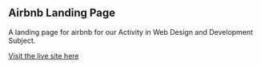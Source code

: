 ## Airbnb Landing Page
A landing page for airbnb for our Activity in Web Design and Development Subject.

[Visit the live site here](https://airbnb-landing-page.netlify.app/)